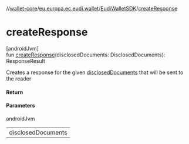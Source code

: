 //[wallet-core](../../../index.md)/[eu.europa.ec.eudi.wallet](../index.md)/[EudiWalletSDK](index.md)/[createResponse](create-response.md)

# createResponse

[androidJvm]\
fun [createResponse](create-response.md)(disclosedDocuments: DisclosedDocuments): ResponseResult

Creates a response for the given [disclosedDocuments](create-response.md) that will be sent to the reader

#### Return

#### Parameters

androidJvm

| |
|---|
| disclosedDocuments |
